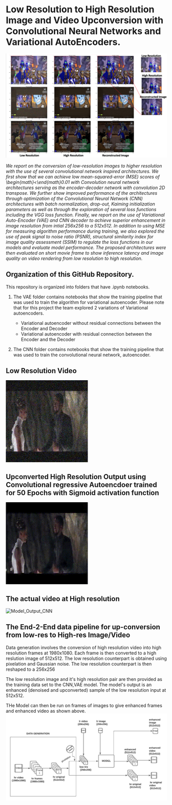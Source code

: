 # Low Resolution to High Resolution Image and Video Upconversion with Convolutional Neural Networks and Variational AutoEncoders.

![convolutional image logo](/image_space.png)


*We report on the conversion of low-resolution images to higher resolution with the use of several convolutional network inspired architectures. We first show that we can achieve low mean-squared-error (MSE) scores of \begin{math}<\end{math}0.01 with Convolution neural network architectures serving as the encoder-decoder network with convolution 2D transpose. We further show improved performance of the architectures through optimization of the Convolutional Neural Network (CNN) architectures with batch normalization, drop-out, Kaiming initialization parameters as well as through the exploration of several loss functions including the VGG loss function. Finally, we report on the use of Variational Auto-Encoder (VAE) and CNN decoder to achieve superior enhancement in image resolution from intial 256x256 to a 512x512. In addition to using MSE for measuring algorithm performance during training, we also explored the use of peak signal to noise ratio (PSNR), structural similarity index for image quality assessment (SSIM) to regulate the loss functions in our models and evaluate model performance.  The proposed architectures were then evaluated on short movie frame to show inference latency and image quality on video rendering from low resolution to high resolution.*


## Organization of this GitHub Repository.
This repository is organized into folders that have .ipynb notebooks.

1. The VAE folder contains notebooks that show the training pipeline that was used to train the algorithm for variational autoencoder.
   Please note that for this project the team explored 2 variations of Variational autoencoders.
   * Variational autoencoder without residual connections between the Encoder and Decoder
   * Variational autoencoder with residual connection between the Encoder and the Decoder

2. The CNN folder contains notebooks that show the training pipeline that was used to train the convolutional neural network, autoencoder.


## Low Resolution Video 
![original_lr_video](/original_lr_real_video_.gif)

## Upconverted High Resolution Output using Convolutional regressive Autoencdoer trained for 50 Epochs with Sigmoid activation function
![Model Output](/enhanced_real_video_cnn_finale.gif)

## The actual video at High resolution
![Model_Output_CNN](/original_hr_real_video_.gif)

## The End-2-End data pipeline for up-conversion from low-res to High-res Image/Video

Data generation involves the conversion of high resolution video into high resolution frames at 1980x1080.
Each frame is then converted to a high reslution image of 512x512.
The low resolution counterpart is obtained using pixelation and Gaussian noise. The low resolution counterpart is then reshaped to a 256x256

The low resolution image and it's high resolution pair are then provided as the training data set to the CNN,VAE model.
The model's output is an enhanced (denoised and upconverted) sample of the low resolution input at 512x512.

THe Model can then be run on frames of images to give enhanced frames and enhanced video as shown above.
![pipeline](/pipeline.jpeg)

